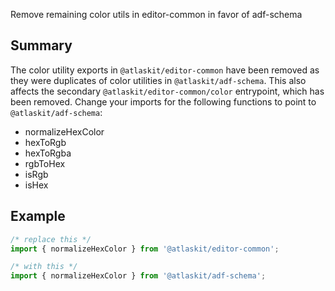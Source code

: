 Remove remaining color utils in editor-common in favor of adf-schema

## Summary

The color utility exports in `@atlaskit/editor-common` have been removed as they were duplicates of color utilities in `@atlaskit/adf-schema`.
This also affects the secondary `@atlaskit/editor-common/color` entrypoint, which has been removed.
Change your imports for the following functions to point to `@atlaskit/adf-schema`:

- normalizeHexColor
- hexToRgb
- hexToRgba
- rgbToHex
- isRgb
- isHex

## Example

```ts
/* replace this */
import { normalizeHexColor } from '@atlaskit/editor-common';

/* with this */
import { normalizeHexColor } from '@atlaskit/adf-schema';
```
